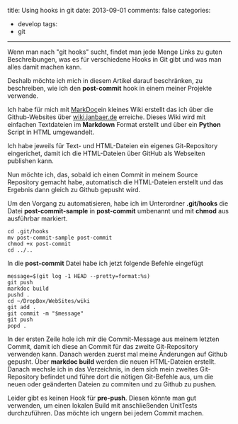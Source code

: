 title: Using hooks in git
date: 2013-09-01
comments: false
categories:
- develop
tags:
- git
---

Wenn man nach "git hooks" sucht, findet man jede Menge Links zu guten Beschreibungen, was es für verschiedene Hooks in Git gibt und was man alles damit machen kann.

Deshalb möchte ich mich in diesem Artikel darauf beschränken, zu beschreiben, wie ich den **post-commit** hook in einem meiner Projekte verwende.

Ich habe für mich mit [MarkDoc](http://markdoc.org)ein kleines Wiki erstellt das ich über die Github-Websites über [wiki.janbaer.de](http://wiki.janbaer.de) erreiche. Dieses Wiki wird mit einfachen Textdateien im **Markdown** Format erstellt und über ein **Python** Script in HTML umgewandelt.

Ich habe jeweils für Text- und HTML-Dateien ein eigenes Git-Repository eingerichet, damit ich die HTML-Dateien über GitHub als Webseiten publishen kann.

Nun möchte ich, das, sobald ich einen Commit in meinem Source Repository gemacht habe, automatisch die HTML-Dateien erstellt und das Ergebnis dann gleich zu Github gepusht wird.

Um den Vorgang zu automatisieren, habe ich im Unterordner **.git/hooks** die Datei **post-commit-sample** in **post-commit** umbenannt und mit **chmod** aus ausführbar markiert.

```
cd .git/hooks
mv post-commit-sample post-commit
chmod +x post-commit
cd ../..
```

In die **post-commit** Datei habe ich jetzt folgende Befehle eingefügt

```
message=$(git log -1 HEAD --pretty=format:%s)
git push
markdoc build
pushd .
cd ~/DropBox/WebSites/wiki
git add .
git commit -m "$message"
git push
popd .
```


In der ersten Zeile hole ich mir die Commit-Message aus meinem letzten Commit, damit ich diese an Commit für das zweite Git-Repository verwenden kann. Danach werden zuerst mal meine Änderungen auf Github gepusht. Über **markdoc build** werden die neuen HTML-Dateien erstellt. Danach wechsle ich in das Verzeichnis, in dem sich mein zweites Git-Repository befindet und führe dort die nötigen Git-Befehle aus, um die neuen oder geänderten Dateien zu commiten und zu Github zu pushen.

Leider gibt es keinen Hook für **pre-push**. Diesen könnte man gut verwenden, um einen lokalen Build mit anschließenden UnitTests durchzuführen. Das möchte ich ungern bei jedem Commit machen.

